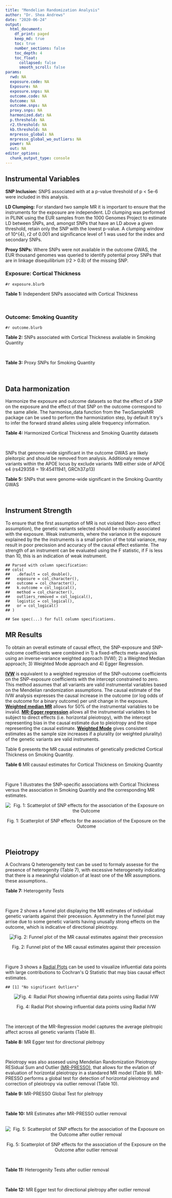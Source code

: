 ```yaml
---
title: "Mendelian Randomization Analysis"
author: "Dr. Shea Andrews"
date: "2020-06-24"
output:
  html_document:
    df_print: paged
    keep_md: true
    toc: true
    number_sections: false
    toc_depth: 4
    toc_float:
      collapsed: false
      smooth_scroll: false
params:
  rwd: NA
  exposure.code: NA
  Exposure: NA
  exposure.snps: NA
  outcome.code: NA
  Outcome: NA
  outcome.snps: NA
  proxy.snps: NA
  harmonized.dat: NA
  p.threshold: NA
  r2.threshold: NA
  kb.threshold: NA
  mrpresso_global: NA
  mrpresso_global_wo_outliers: NA
  power: NA
  out: NA
editor_options:
  chunk_output_type: console
---
```







## Instrumental Variables
**SNP Inclusion:** SNPS associated with at a p-value threshold of p < 5e-6 were included in this analysis.
<br>

**LD Clumping:** For standard two sample MR it is important to ensure that the instruments for the exposure are independent. LD clumping was performed in PLINK using the EUR samples from the 1000 Genomes Project to estimate LD between SNPs, and, amongst SNPs that have an LD above a given threshold, retain only the SNP with the lowest p-value. A clumping window of 10^{4}, r2 of 0.001 and significance level of 1 was used for the index and secondary SNPs.
<br>

**Proxy SNPs:** Where SNPs were not available in the outcome GWAS, the EUR thousand genomes was queried to identify potential proxy SNPs that are in linkage disequilibrium (r2 > 0.8) of the missing SNP.
<br>

### Exposure: Cortical Thickness
`#r exposure.blurb`
<br>

**Table 1:** Independent SNPs associated with Cortical Thickness
<div data-pagedtable="false">
  <script data-pagedtable-source type="application/json">
{"columns":[{"label":["SNP"],"name":[1],"type":["chr"],"align":["left"]},{"label":["CHROM"],"name":[2],"type":["dbl"],"align":["right"]},{"label":["POS"],"name":[3],"type":["dbl"],"align":["right"]},{"label":["REF"],"name":[4],"type":["chr"],"align":["left"]},{"label":["ALT"],"name":[5],"type":["chr"],"align":["left"]},{"label":["AF"],"name":[6],"type":["dbl"],"align":["right"]},{"label":["BETA"],"name":[7],"type":["dbl"],"align":["right"]},{"label":["SE"],"name":[8],"type":["dbl"],"align":["right"]},{"label":["Z"],"name":[9],"type":["dbl"],"align":["right"]},{"label":["P"],"name":[10],"type":["dbl"],"align":["right"]},{"label":["N"],"name":[11],"type":["dbl"],"align":["right"]},{"label":["TRAIT"],"name":[12],"type":["chr"],"align":["left"]}],"data":[{"1":"rs1180331","2":"1","3":"40012184","4":"G","5":"A","6":"0.4610","7":"0.0039","8":"0.0008","9":"4.875000","10":"5.299e-07","11":"32872","12":"Cortical_Thickness"},{"1":"rs556204","2":"1","3":"57595583","4":"G","5":"C","6":"0.1594","7":"-0.0050","8":"0.0010","9":"-5.000000","10":"1.417e-06","11":"32441","12":"Cortical_Thickness"},{"1":"rs2002058","2":"1","3":"58561329","4":"C","5":"T","6":"0.1892","7":"0.0046","8":"0.0010","9":"4.600000","10":"1.289e-06","11":"33089","12":"Cortical_Thickness"},{"1":"rs7549825","2":"1","3":"98554409","4":"A","5":"G","6":"0.3084","7":"0.0040","8":"0.0008","9":"5.000000","10":"2.503e-06","11":"32872","12":"Cortical_Thickness"},{"1":"rs7531555","2":"1","3":"196929310","4":"C","5":"T","6":"0.2386","7":"0.0047","8":"0.0009","9":"5.222222","10":"7.662e-08","11":"32639","12":"Cortical_Thickness"},{"1":"rs6738528","2":"2","3":"27149258","4":"T","5":"A","6":"0.3984","7":"0.0045","8":"0.0008","9":"5.625000","10":"7.324e-09","11":"32872","12":"Cortical_Thickness"},{"1":"rs3770776","2":"2","3":"37150793","4":"A","5":"G","6":"0.4299","7":"0.0039","8":"0.0008","9":"4.875000","10":"3.170e-07","11":"32872","12":"Cortical_Thickness"},{"1":"rs11692435","2":"2","3":"98275354","4":"G","5":"A","6":"0.0910","7":"-0.0091","8":"0.0015","9":"-6.066667","10":"3.179e-10","11":"29128","12":"Cortical_Thickness"},{"1":"rs533577","2":"3","3":"39489651","4":"C","5":"T","6":"0.4935","7":"-0.0050","8":"0.0008","9":"-6.250000","10":"8.426e-11","11":"32872","12":"Cortical_Thickness"},{"1":"rs11708974","2":"3","3":"64395184","4":"C","5":"T","6":"0.4778","7":"0.0035","8":"0.0008","9":"4.375000","10":"4.070e-06","11":"32872","12":"Cortical_Thickness"},{"1":"rs2636563","2":"3","3":"183939044","4":"G","5":"C","6":"0.2416","7":"0.0044","8":"0.0009","9":"4.888889","10":"2.299e-06","11":"31046","12":"Cortical_Thickness"},{"1":"rs10016059","2":"4","3":"2405007","4":"T","5":"C","6":"0.3379","7":"0.0038","8":"0.0008","9":"4.750000","10":"4.994e-06","11":"32441","12":"Cortical_Thickness"},{"1":"rs7657284","2":"4","3":"39688694","4":"A","5":"C","6":"0.2465","7":"0.0044","8":"0.0009","9":"4.888890","10":"2.680e-07","11":"32872","12":"Cortical_Thickness"},{"1":"rs7683042","2":"4","3":"46999235","4":"A","5":"G","6":"0.4028","7":"-0.0036","8":"0.0008","9":"-4.500000","10":"3.852e-06","11":"32872","12":"Cortical_Thickness"},{"1":"rs13107325","2":"4","3":"103188709","4":"C","5":"T","6":"0.0707","7":"-0.0076","8":"0.0015","9":"-5.066667","10":"5.054e-07","11":"32872","12":"Cortical_Thickness"},{"1":"rs35021943","2":"4","3":"121643239","4":"A","5":"C","6":"0.2422","7":"0.0051","8":"0.0009","9":"5.666670","10":"2.979e-09","11":"32872","12":"Cortical_Thickness"},{"1":"rs40565","2":"5","3":"55828636","4":"C","5":"T","6":"0.8108","7":"0.0048","8":"0.0010","9":"4.800000","10":"5.911e-07","11":"32249","12":"Cortical_Thickness"},{"1":"rs2744449","2":"6","3":"52951185","4":"G","5":"C","6":"0.9107","7":"0.0059","8":"0.0013","9":"4.538462","10":"4.452e-06","11":"33281","12":"Cortical_Thickness"},{"1":"rs194833","2":"7","3":"103761274","4":"G","5":"T","6":"0.4771","7":"-0.0035","8":"0.0008","9":"-4.375000","10":"3.614e-06","11":"32486","12":"Cortical_Thickness"},{"1":"rs6961970","2":"7","3":"113901132","4":"C","5":"A","6":"0.2334","7":"0.0041","8":"0.0009","9":"4.555556","10":"2.411e-06","11":"32872","12":"Cortical_Thickness"},{"1":"rs724265","2":"8","3":"8219182","4":"G","5":"A","6":"0.6272","7":"0.0041","8":"0.0008","9":"5.125000","10":"1.012e-07","11":"32872","12":"Cortical_Thickness"},{"1":"rs3200031","2":"8","3":"26227484","4":"C","5":"T","6":"0.0773","7":"0.0071","8":"0.0014","9":"5.071429","10":"5.526e-07","11":"32872","12":"Cortical_Thickness"},{"1":"rs7824177","2":"8","3":"110585288","4":"A","5":"G","6":"0.1616","7":"-0.0059","8":"0.0010","9":"-5.900000","10":"8.922e-09","11":"32872","12":"Cortical_Thickness"},{"1":"rs12543282","2":"8","3":"144627241","4":"C","5":"T","6":"0.2395","7":"0.0043","8":"0.0009","9":"4.777778","10":"4.087e-06","11":"32764","12":"Cortical_Thickness"},{"1":"rs35025323","2":"10","3":"97089991","4":"T","5":"C","6":"0.1210","7":"-0.0054","8":"0.0011","9":"-4.909090","10":"1.762e-06","11":"32872","12":"Cortical_Thickness"},{"1":"rs4296031","2":"11","3":"42540012","4":"G","5":"A","6":"0.8037","7":"-0.0044","8":"0.0010","9":"-4.400000","10":"3.779e-06","11":"32486","12":"Cortical_Thickness"},{"1":"rs7957460","2":"12","3":"32945835","4":"G","5":"A","6":"0.6732","7":"-0.0037","8":"0.0008","9":"-4.625000","10":"2.960e-06","11":"32512","12":"Cortical_Thickness"},{"1":"rs12815451","2":"12","3":"51738706","4":"T","5":"C","6":"0.1519","7":"0.0070","8":"0.0015","9":"4.666670","10":"3.201e-06","11":"20004","12":"Cortical_Thickness"},{"1":"rs1558801","2":"12","3":"109036359","4":"A","5":"C","6":"0.3852","7":"-0.0041","8":"0.0009","9":"-4.555560","10":"2.204e-06","11":"30860","12":"Cortical_Thickness"},{"1":"rs4772440","2":"13","3":"102712476","4":"C","5":"T","6":"0.4224","7":"-0.0036","8":"0.0008","9":"-4.500000","10":"3.102e-06","11":"32872","12":"Cortical_Thickness"},{"1":"rs1742401","2":"16","3":"1971601","4":"G","5":"A","6":"0.3809","7":"-0.0038","8":"0.0008","9":"-4.750000","10":"7.050e-07","11":"32764","12":"Cortical_Thickness"},{"1":"rs734957","2":"17","3":"2612584","4":"G","5":"A","6":"0.2235","7":"0.0066","8":"0.0012","9":"5.500000","10":"6.126e-08","11":"22106","12":"Cortical_Thickness"},{"1":"rs11656696","2":"17","3":"10033679","4":"C","5":"A","6":"0.4288","7":"0.0040","8":"0.0008","9":"5.000000","10":"2.117e-07","11":"32512","12":"Cortical_Thickness"},{"1":"rs7215205","2":"17","3":"29818258","4":"T","5":"C","6":"0.6326","7":"-0.0036","8":"0.0008","9":"-4.500000","10":"3.115e-06","11":"32680","12":"Cortical_Thickness"},{"1":"rs2316766","2":"17","3":"43919068","4":"G","5":"T","6":"0.2098","7":"0.0069","8":"0.0011","9":"6.272727","10":"2.903e-10","11":"26063","12":"Cortical_Thickness"},{"1":"rs117826338","2":"19","3":"5904353","4":"C","5":"T","6":"0.1353","7":"0.0062","8":"0.0012","9":"5.166667","10":"9.902e-08","11":"30012","12":"Cortical_Thickness"},{"1":"rs3816046","2":"19","3":"46118127","4":"C","5":"T","6":"0.3206","7":"-0.0041","8":"0.0008","9":"-5.125000","10":"8.464e-07","11":"30344","12":"Cortical_Thickness"},{"1":"rs5994871","2":"22","3":"22091244","4":"C","5":"T","6":"0.7171","7":"0.0042","8":"0.0009","9":"4.666667","10":"8.821e-07","11":"32872","12":"Cortical_Thickness"},{"1":"rs5756894","2":"22","3":"38450136","4":"C","5":"A","6":"0.6043","7":"0.0035","8":"0.0008","9":"4.375000","10":"4.741e-06","11":"32872","12":"Cortical_Thickness"}],"options":{"columns":{"min":{},"max":[10]},"rows":{"min":[10],"max":[10]},"pages":{}}}
  </script>
</div>
<br>

### Outcome: Smoking Quantity
`#r outcome.blurb`
<br>

**Table 2:** SNPs associated with Cortical Thickness avaliable in Smoking Quantity
<div data-pagedtable="false">
  <script data-pagedtable-source type="application/json">
{"columns":[{"label":["SNP"],"name":[1],"type":["chr"],"align":["left"]},{"label":["CHROM"],"name":[2],"type":["dbl"],"align":["right"]},{"label":["POS"],"name":[3],"type":["dbl"],"align":["right"]},{"label":["REF"],"name":[4],"type":["chr"],"align":["left"]},{"label":["ALT"],"name":[5],"type":["chr"],"align":["left"]},{"label":["AF"],"name":[6],"type":["dbl"],"align":["right"]},{"label":["BETA"],"name":[7],"type":["dbl"],"align":["right"]},{"label":["SE"],"name":[8],"type":["dbl"],"align":["right"]},{"label":["Z"],"name":[9],"type":["dbl"],"align":["right"]},{"label":["P"],"name":[10],"type":["dbl"],"align":["right"]},{"label":["N"],"name":[11],"type":["dbl"],"align":["right"]},{"label":["TRAIT"],"name":[12],"type":["chr"],"align":["left"]}],"data":[{"1":"rs1180331","2":"1","3":"40012184","4":"G","5":"A","6":"0.4954640","7":"-0.0040389333","8":"0.001722360","9":"-2.345","10":"0.019030","11":"335394","12":"Cigarettes_Per_Day"},{"1":"rs556204","2":"1","3":"57595583","4":"G","5":"C","6":"0.1137930","7":"-0.0034257124","8":"0.001723195","9":"-1.988","10":"0.046840","11":"335394","12":"Cigarettes_Per_Day"},{"1":"rs2002058","2":"1","3":"58561329","4":"C","5":"T","6":"0.1728960","7":"0.0024556671","8":"0.001851936","9":"1.326","10":"0.184700","11":"290889","12":"Cigarettes_Per_Day"},{"1":"rs7549825","2":"1","3":"98554409","4":"A","5":"G","6":"0.3432840","7":"-0.0012155400","8":"0.001726625","9":"-0.704","10":"0.481300","11":"335394","12":"Cigarettes_Per_Day"},{"1":"rs7531555","2":"1","3":"196929310","4":"C","5":"T","6":"0.2500000","7":"-0.0016636946","8":"0.001725824","9":"-0.964","10":"0.334800","11":"335394","12":"Cigarettes_Per_Day"},{"1":"rs6738528","2":"2","3":"27149258","4":"T","5":"A","6":"0.4217790","7":"-0.0018753499","8":"0.001720505","9":"-1.090","10":"0.275900","11":"337334","12":"Cigarettes_Per_Day"},{"1":"rs3770776","2":"2","3":"37150793","4":"A","5":"G","6":"0.4360660","7":"-0.0033096200","8":"0.001718390","9":"-1.926","10":"0.054140","11":"337334","12":"Cigarettes_Per_Day"},{"1":"rs11692435","2":"2","3":"98275354","4":"G","5":"A","6":"0.1408810","7":"-0.0009255668","8":"0.001726804","9":"-0.536","10":"0.591800","11":"335553","12":"Cigarettes_Per_Day"},{"1":"rs533577","2":"3","3":"39489651","4":"C","5":"T","6":"0.4492390","7":"-0.0021638235","8":"0.001720050","9":"-1.258","10":"0.208400","11":"337334","12":"Cigarettes_Per_Day"},{"1":"rs11708974","2":"3","3":"64395184","4":"C","5":"T","6":"0.4664220","7":"-0.0012289193","8":"0.001847999","9":"-0.665","10":"0.505800","11":"292829","12":"Cigarettes_Per_Day"},{"1":"rs2636563","2":"3","3":"183939044","4":"G","5":"C","6":"0.2218770","7":"0.0022513716","8":"0.001719917","9":"1.309","10":"0.190600","11":"337334","12":"Cigarettes_Per_Day"},{"1":"rs10016059","2":"4","3":"2405007","4":"T","5":"C","6":"0.3435910","7":"0.0010899600","8":"0.001721893","9":"0.633","10":"0.526900","11":"337334","12":"Cigarettes_Per_Day"},{"1":"rs7657284","2":"4","3":"39688694","4":"A","5":"C","6":"0.2721680","7":"-0.0010280400","8":"0.001722017","9":"-0.597","10":"0.550400","11":"337334","12":"Cigarettes_Per_Day"},{"1":"rs7683042","2":"4","3":"46999235","4":"A","5":"G","6":"0.3111070","7":"0.0003327130","8":"0.001723901","9":"0.193","10":"0.847200","11":"337334","12":"Cigarettes_Per_Day"},{"1":"rs13107325","2":"4","3":"103188709","4":"C","5":"T","6":"0.0473169","7":"0.0025465437","8":"0.001719476","9":"1.481","10":"0.138600","11":"337334","12":"Cigarettes_Per_Day"},{"1":"rs35021943","2":"4","3":"121643239","4":"A","5":"C","6":"0.2241190","7":"-0.0028124300","8":"0.001719090","9":"-1.636","10":"0.101800","11":"337334","12":"Cigarettes_Per_Day"},{"1":"rs40565","2":"5","3":"55828636","4":"C","5":"T","6":"0.7925280","7":"0.0016554706","8":"0.001720863","9":"0.962","10":"0.335900","11":"337334","12":"Cigarettes_Per_Day"},{"1":"rs2744449","2":"6","3":"52951185","4":"G","5":"C","6":"0.8856880","7":"-0.0021071690","8":"0.001720138","9":"-1.225","10":"0.220600","11":"337334","12":"Cigarettes_Per_Day"},{"1":"rs194833","2":"7","3":"103761274","4":"G","5":"T","6":"0.4821750","7":"-0.0032128958","8":"0.003688744","9":"-0.871","10":"0.383900","11":"73380","12":"Cigarettes_Per_Day"},{"1":"rs6961970","2":"7","3":"113901132","4":"C","5":"A","6":"0.2094840","7":"-0.0004842655","8":"0.001723365","9":"-0.281","10":"0.779100","11":"337334","12":"Cigarettes_Per_Day"},{"1":"rs724265","2":"8","3":"8219182","4":"G","5":"A","6":"0.5889940","7":"0.0025757103","8":"0.001719433","9":"1.498","10":"0.134100","11":"337334","12":"Cigarettes_Per_Day"},{"1":"rs3200031","2":"8","3":"26227484","4":"C","5":"T","6":"0.0469203","7":"-0.0005910048","8":"0.001723046","9":"-0.343","10":"0.731500","11":"337334","12":"Cigarettes_Per_Day"},{"1":"rs7824177","2":"8","3":"110585288","4":"A","5":"G","6":"0.1132660","7":"-0.0008284990","8":"0.001722451","9":"-0.481","10":"0.630700","11":"337334","12":"Cigarettes_Per_Day"},{"1":"rs12543282","2":"8","3":"144627241","4":"C","5":"T","6":"0.2089080","7":"-0.0013359460","8":"0.001847781","9":"-0.723","10":"0.469900","11":"292829","12":"Cigarettes_Per_Day"},{"1":"rs35025323","2":"10","3":"97089991","4":"T","5":"C","6":"0.1282610","7":"-0.0007803210","8":"0.001722563","9":"-0.453","10":"0.650700","11":"337334","12":"Cigarettes_Per_Day"},{"1":"rs4296031","2":"11","3":"42540012","4":"G","5":"A","6":"0.7754470","7":"0.0090220974","8":"0.003670503","9":"2.458","10":"0.013960","11":"73380","12":"Cigarettes_Per_Day"},{"1":"rs7957460","2":"12","3":"32945835","4":"G","5":"A","6":"0.6604290","7":"-0.0004084963","8":"0.001723613","9":"-0.237","10":"0.812600","11":"337334","12":"Cigarettes_Per_Day"},{"1":"rs12815451","2":"12","3":"51738706","4":"T","5":"C","6":"0.1428310","7":"0.0003853190","8":"0.003704988","9":"0.104","10":"0.917200","11":"73380","12":"Cigarettes_Per_Day"},{"1":"rs1558801","2":"12","3":"109036359","4":"A","5":"C","6":"0.4324470","7":"0.0001966000","8":"0.001724558","9":"0.114","10":"0.909400","11":"337334","12":"Cigarettes_Per_Day"},{"1":"rs4772440","2":"13","3":"102712476","4":"C","5":"T","6":"0.4284900","7":"0.0003447703","8":"0.001723852","9":"0.200","10":"0.841600","11":"337334","12":"Cigarettes_Per_Day"},{"1":"rs1742401","2":"16","3":"1971601","4":"G","5":"A","6":"0.4508910","7":"-0.0003474950","8":"0.001728831","9":"-0.201","10":"0.841000","11":"335394","12":"Cigarettes_Per_Day"},{"1":"rs734957","2":"17","3":"2612584","4":"G","5":"A","6":"0.2633310","7":"0.0068389986","8":"0.003676881","9":"1.860","10":"0.062860","11":"73380","12":"Cigarettes_Per_Day"},{"1":"rs11656696","2":"17","3":"10033679","4":"C","5":"A","6":"0.4084370","7":"-0.0018942401","8":"0.001720472","9":"-1.101","10":"0.270800","11":"337334","12":"Cigarettes_Per_Day"},{"1":"rs7215205","2":"17","3":"29818258","4":"T","5":"C","6":"0.6332610","7":"-0.0005308200","8":"0.001740394","9":"-0.305","10":"0.760500","11":"330721","12":"Cigarettes_Per_Day"},{"1":"rs2316766","2":"17","3":"43919068","4":"G","5":"T","6":"0.1475710","7":"0.0007513337","8":"0.003701151","9":"0.203","10":"0.839000","11":"73380","12":"Cigarettes_Per_Day"},{"1":"rs117826338","2":"19","3":"5904353","4":"C","5":"T","6":"0.1421840","7":"0.0008371009","8":"0.001722430","9":"0.486","10":"0.626900","11":"337334","12":"Cigarettes_Per_Day"},{"1":"rs3816046","2":"19","3":"46118127","4":"C","5":"T","6":"0.3054140","7":"0.0048086269","8":"0.001733463","9":"2.774","10":"0.005543","11":"330721","12":"Cigarettes_Per_Day"},{"1":"rs5994871","2":"22","3":"22091244","4":"C","5":"T","6":"0.7659570","7":"-0.0019148512","8":"0.001720441","9":"-1.113","10":"0.265900","11":"337334","12":"Cigarettes_Per_Day"},{"1":"rs5756894","2":"22","3":"38450136","4":"C","5":"A","6":"0.6064680","7":"0.0009506435","8":"0.001722180","9":"0.552","10":"0.581100","11":"337334","12":"Cigarettes_Per_Day"}],"options":{"columns":{"min":{},"max":[10]},"rows":{"min":[10],"max":[10]},"pages":{}}}
  </script>
</div>
<br>

**Table 3:** Proxy SNPs for Smoking Quantity
<div data-pagedtable="false">
  <script data-pagedtable-source type="application/json">
{"columns":[{"label":["proxy.outcome"],"name":[1],"type":["lgl"],"align":["right"]},{"label":["target_snp"],"name":[2],"type":["lgl"],"align":["right"]},{"label":["proxy_snp"],"name":[3],"type":["lgl"],"align":["right"]},{"label":["ld.r2"],"name":[4],"type":["lgl"],"align":["right"]},{"label":["Dprime"],"name":[5],"type":["lgl"],"align":["right"]},{"label":["ref.proxy"],"name":[6],"type":["lgl"],"align":["right"]},{"label":["alt.proxy"],"name":[7],"type":["lgl"],"align":["right"]},{"label":["CHROM"],"name":[8],"type":["lgl"],"align":["right"]},{"label":["POS"],"name":[9],"type":["lgl"],"align":["right"]},{"label":["ALT.proxy"],"name":[10],"type":["lgl"],"align":["right"]},{"label":["REF.proxy"],"name":[11],"type":["lgl"],"align":["right"]},{"label":["AF"],"name":[12],"type":["lgl"],"align":["right"]},{"label":["BETA"],"name":[13],"type":["lgl"],"align":["right"]},{"label":["SE"],"name":[14],"type":["lgl"],"align":["right"]},{"label":["P"],"name":[15],"type":["lgl"],"align":["right"]},{"label":["N"],"name":[16],"type":["lgl"],"align":["right"]},{"label":["ref"],"name":[17],"type":["lgl"],"align":["right"]},{"label":["alt"],"name":[18],"type":["lgl"],"align":["right"]},{"label":["ALT"],"name":[19],"type":["lgl"],"align":["right"]},{"label":["REF"],"name":[20],"type":["lgl"],"align":["right"]},{"label":["PHASE"],"name":[21],"type":["lgl"],"align":["right"]}],"data":[{"1":"NA","2":"NA","3":"NA","4":"NA","5":"NA","6":"NA","7":"NA","8":"NA","9":"NA","10":"NA","11":"NA","12":"NA","13":"NA","14":"NA","15":"NA","16":"NA","17":"NA","18":"NA","19":"NA","20":"NA","21":"NA"}],"options":{"columns":{"min":{},"max":[10]},"rows":{"min":[10],"max":[10]},"pages":{}}}
  </script>
</div>
<br>

## Data harmonization
Harmonize the exposure and outcome datasets so that the effect of a SNP on the exposure and the effect of that SNP on the outcome correspond to the same allele. The harmonise_data function from the TwoSampleMR package can be used to perform the harmonization step, by default it try's to infer the forward strand alleles using allele frequency information.
<br>

**Table 4:** Harmonized Cortical Thickness and Smoking Quantity datasets
<div data-pagedtable="false">
  <script data-pagedtable-source type="application/json">
{"columns":[{"label":["SNP"],"name":[1],"type":["chr"],"align":["left"]},{"label":["effect_allele.exposure"],"name":[2],"type":["chr"],"align":["left"]},{"label":["other_allele.exposure"],"name":[3],"type":["chr"],"align":["left"]},{"label":["effect_allele.outcome"],"name":[4],"type":["chr"],"align":["left"]},{"label":["other_allele.outcome"],"name":[5],"type":["chr"],"align":["left"]},{"label":["beta.exposure"],"name":[6],"type":["dbl"],"align":["right"]},{"label":["beta.outcome"],"name":[7],"type":["dbl"],"align":["right"]},{"label":["eaf.exposure"],"name":[8],"type":["dbl"],"align":["right"]},{"label":["eaf.outcome"],"name":[9],"type":["dbl"],"align":["right"]},{"label":["remove"],"name":[10],"type":["lgl"],"align":["right"]},{"label":["palindromic"],"name":[11],"type":["lgl"],"align":["right"]},{"label":["ambiguous"],"name":[12],"type":["lgl"],"align":["right"]},{"label":["id.outcome"],"name":[13],"type":["chr"],"align":["left"]},{"label":["chr.outcome"],"name":[14],"type":["dbl"],"align":["right"]},{"label":["pos.outcome"],"name":[15],"type":["dbl"],"align":["right"]},{"label":["se.outcome"],"name":[16],"type":["dbl"],"align":["right"]},{"label":["z.outcome"],"name":[17],"type":["dbl"],"align":["right"]},{"label":["pval.outcome"],"name":[18],"type":["dbl"],"align":["right"]},{"label":["samplesize.outcome"],"name":[19],"type":["dbl"],"align":["right"]},{"label":["outcome"],"name":[20],"type":["chr"],"align":["left"]},{"label":["mr_keep.outcome"],"name":[21],"type":["lgl"],"align":["right"]},{"label":["pval_origin.outcome"],"name":[22],"type":["chr"],"align":["left"]},{"label":["chr.exposure"],"name":[23],"type":["dbl"],"align":["right"]},{"label":["pos.exposure"],"name":[24],"type":["dbl"],"align":["right"]},{"label":["se.exposure"],"name":[25],"type":["dbl"],"align":["right"]},{"label":["z.exposure"],"name":[26],"type":["dbl"],"align":["right"]},{"label":["pval.exposure"],"name":[27],"type":["dbl"],"align":["right"]},{"label":["samplesize.exposure"],"name":[28],"type":["dbl"],"align":["right"]},{"label":["exposure"],"name":[29],"type":["chr"],"align":["left"]},{"label":["mr_keep.exposure"],"name":[30],"type":["lgl"],"align":["right"]},{"label":["pval_origin.exposure"],"name":[31],"type":["chr"],"align":["left"]},{"label":["id.exposure"],"name":[32],"type":["chr"],"align":["left"]},{"label":["action"],"name":[33],"type":["dbl"],"align":["right"]},{"label":["mr_keep"],"name":[34],"type":["lgl"],"align":["right"]},{"label":["pleitropy_keep"],"name":[35],"type":["lgl"],"align":["right"]},{"label":["pt"],"name":[36],"type":["dbl"],"align":["right"]},{"label":["mrpresso_RSSobs"],"name":[37],"type":["lgl"],"align":["right"]},{"label":["mrpresso_pval"],"name":[38],"type":["lgl"],"align":["right"]},{"label":["mrpresso_keep"],"name":[39],"type":["lgl"],"align":["right"]}],"data":[{"1":"rs10016059","2":"C","3":"T","4":"C","5":"T","6":"0.0038","7":"0.0010899600","8":"0.3379","9":"0.3435910","10":"FALSE","11":"FALSE","12":"FALSE","13":"3KrKqi","14":"4","15":"2405007","16":"0.001721893","17":"0.633","18":"0.526900","19":"337334","20":"Liu2019smkcpd23andMe","21":"TRUE","22":"reported","23":"4","24":"2405007","25":"0.0008","26":"4.750000","27":"4.994e-06","28":"32441","29":"Grasby2020thickness","30":"TRUE","31":"reported","32":"UDNYUZ","33":"2","34":"TRUE","35":"TRUE","36":"5e-06","37":"NA","38":"NA","39":"TRUE"},{"1":"rs11656696","2":"A","3":"C","4":"A","5":"C","6":"0.0040","7":"-0.0018942401","8":"0.4288","9":"0.4084370","10":"FALSE","11":"FALSE","12":"FALSE","13":"3KrKqi","14":"17","15":"10033679","16":"0.001720472","17":"-1.101","18":"0.270800","19":"337334","20":"Liu2019smkcpd23andMe","21":"TRUE","22":"reported","23":"17","24":"10033679","25":"0.0008","26":"5.000000","27":"2.117e-07","28":"32512","29":"Grasby2020thickness","30":"TRUE","31":"reported","32":"UDNYUZ","33":"2","34":"TRUE","35":"TRUE","36":"5e-06","37":"NA","38":"NA","39":"TRUE"},{"1":"rs11692435","2":"A","3":"G","4":"A","5":"G","6":"-0.0091","7":"-0.0009255668","8":"0.0910","9":"0.1408810","10":"FALSE","11":"FALSE","12":"FALSE","13":"3KrKqi","14":"2","15":"98275354","16":"0.001726804","17":"-0.536","18":"0.591800","19":"335553","20":"Liu2019smkcpd23andMe","21":"TRUE","22":"reported","23":"2","24":"98275354","25":"0.0015","26":"-6.066667","27":"3.179e-10","28":"29128","29":"Grasby2020thickness","30":"TRUE","31":"reported","32":"UDNYUZ","33":"2","34":"TRUE","35":"TRUE","36":"5e-06","37":"NA","38":"NA","39":"TRUE"},{"1":"rs11708974","2":"T","3":"C","4":"T","5":"C","6":"0.0035","7":"-0.0012289193","8":"0.4778","9":"0.4664220","10":"FALSE","11":"FALSE","12":"FALSE","13":"3KrKqi","14":"3","15":"64395184","16":"0.001847999","17":"-0.665","18":"0.505800","19":"292829","20":"Liu2019smkcpd23andMe","21":"TRUE","22":"reported","23":"3","24":"64395184","25":"0.0008","26":"4.375000","27":"4.070e-06","28":"32872","29":"Grasby2020thickness","30":"TRUE","31":"reported","32":"UDNYUZ","33":"2","34":"TRUE","35":"TRUE","36":"5e-06","37":"NA","38":"NA","39":"TRUE"},{"1":"rs117826338","2":"T","3":"C","4":"T","5":"C","6":"0.0062","7":"0.0008371009","8":"0.1353","9":"0.1421840","10":"FALSE","11":"FALSE","12":"FALSE","13":"3KrKqi","14":"19","15":"5904353","16":"0.001722430","17":"0.486","18":"0.626900","19":"337334","20":"Liu2019smkcpd23andMe","21":"TRUE","22":"reported","23":"19","24":"5904353","25":"0.0012","26":"5.166667","27":"9.902e-08","28":"30012","29":"Grasby2020thickness","30":"TRUE","31":"reported","32":"UDNYUZ","33":"2","34":"TRUE","35":"TRUE","36":"5e-06","37":"NA","38":"NA","39":"TRUE"},{"1":"rs1180331","2":"A","3":"G","4":"A","5":"G","6":"0.0039","7":"-0.0040389333","8":"0.4610","9":"0.4954640","10":"FALSE","11":"FALSE","12":"FALSE","13":"3KrKqi","14":"1","15":"40012184","16":"0.001722360","17":"-2.345","18":"0.019030","19":"335394","20":"Liu2019smkcpd23andMe","21":"TRUE","22":"reported","23":"1","24":"40012184","25":"0.0008","26":"4.875000","27":"5.299e-07","28":"32872","29":"Grasby2020thickness","30":"TRUE","31":"reported","32":"UDNYUZ","33":"2","34":"TRUE","35":"TRUE","36":"5e-06","37":"NA","38":"NA","39":"TRUE"},{"1":"rs12543282","2":"T","3":"C","4":"T","5":"C","6":"0.0043","7":"-0.0013359460","8":"0.2395","9":"0.2089080","10":"FALSE","11":"FALSE","12":"FALSE","13":"3KrKqi","14":"8","15":"144627241","16":"0.001847781","17":"-0.723","18":"0.469900","19":"292829","20":"Liu2019smkcpd23andMe","21":"TRUE","22":"reported","23":"8","24":"144627241","25":"0.0009","26":"4.777778","27":"4.087e-06","28":"32764","29":"Grasby2020thickness","30":"TRUE","31":"reported","32":"UDNYUZ","33":"2","34":"TRUE","35":"TRUE","36":"5e-06","37":"NA","38":"NA","39":"TRUE"},{"1":"rs12815451","2":"C","3":"T","4":"C","5":"T","6":"0.0070","7":"0.0003853190","8":"0.1519","9":"0.1428310","10":"FALSE","11":"FALSE","12":"FALSE","13":"3KrKqi","14":"12","15":"51738706","16":"0.003704988","17":"0.104","18":"0.917200","19":"73380","20":"Liu2019smkcpd23andMe","21":"TRUE","22":"reported","23":"12","24":"51738706","25":"0.0015","26":"4.666670","27":"3.201e-06","28":"20004","29":"Grasby2020thickness","30":"TRUE","31":"reported","32":"UDNYUZ","33":"2","34":"TRUE","35":"TRUE","36":"5e-06","37":"NA","38":"NA","39":"TRUE"},{"1":"rs13107325","2":"T","3":"C","4":"T","5":"C","6":"-0.0076","7":"0.0025465437","8":"0.0707","9":"0.0473169","10":"FALSE","11":"FALSE","12":"FALSE","13":"3KrKqi","14":"4","15":"103188709","16":"0.001719476","17":"1.481","18":"0.138600","19":"337334","20":"Liu2019smkcpd23andMe","21":"TRUE","22":"reported","23":"4","24":"103188709","25":"0.0015","26":"-5.066667","27":"5.054e-07","28":"32872","29":"Grasby2020thickness","30":"TRUE","31":"reported","32":"UDNYUZ","33":"2","34":"TRUE","35":"TRUE","36":"5e-06","37":"NA","38":"NA","39":"TRUE"},{"1":"rs1558801","2":"C","3":"A","4":"C","5":"A","6":"-0.0041","7":"0.0001966000","8":"0.3852","9":"0.4324470","10":"FALSE","11":"FALSE","12":"FALSE","13":"3KrKqi","14":"12","15":"109036359","16":"0.001724558","17":"0.114","18":"0.909400","19":"337334","20":"Liu2019smkcpd23andMe","21":"TRUE","22":"reported","23":"12","24":"109036359","25":"0.0009","26":"-4.555560","27":"2.204e-06","28":"30860","29":"Grasby2020thickness","30":"TRUE","31":"reported","32":"UDNYUZ","33":"2","34":"TRUE","35":"TRUE","36":"5e-06","37":"NA","38":"NA","39":"TRUE"},{"1":"rs1742401","2":"A","3":"G","4":"A","5":"G","6":"-0.0038","7":"-0.0003474950","8":"0.3809","9":"0.4508910","10":"FALSE","11":"FALSE","12":"FALSE","13":"3KrKqi","14":"16","15":"1971601","16":"0.001728831","17":"-0.201","18":"0.841000","19":"335394","20":"Liu2019smkcpd23andMe","21":"TRUE","22":"reported","23":"16","24":"1971601","25":"0.0008","26":"-4.750000","27":"7.050e-07","28":"32764","29":"Grasby2020thickness","30":"TRUE","31":"reported","32":"UDNYUZ","33":"2","34":"TRUE","35":"TRUE","36":"5e-06","37":"NA","38":"NA","39":"TRUE"},{"1":"rs194833","2":"T","3":"G","4":"T","5":"G","6":"-0.0035","7":"-0.0032128958","8":"0.4771","9":"0.4821750","10":"FALSE","11":"FALSE","12":"FALSE","13":"3KrKqi","14":"7","15":"103761274","16":"0.003688744","17":"-0.871","18":"0.383900","19":"73380","20":"Liu2019smkcpd23andMe","21":"TRUE","22":"reported","23":"7","24":"103761274","25":"0.0008","26":"-4.375000","27":"3.614e-06","28":"32486","29":"Grasby2020thickness","30":"TRUE","31":"reported","32":"UDNYUZ","33":"2","34":"TRUE","35":"TRUE","36":"5e-06","37":"NA","38":"NA","39":"TRUE"},{"1":"rs2002058","2":"T","3":"C","4":"T","5":"C","6":"0.0046","7":"0.0024556671","8":"0.1892","9":"0.1728960","10":"FALSE","11":"FALSE","12":"FALSE","13":"3KrKqi","14":"1","15":"58561329","16":"0.001851936","17":"1.326","18":"0.184700","19":"290889","20":"Liu2019smkcpd23andMe","21":"TRUE","22":"reported","23":"1","24":"58561329","25":"0.0010","26":"4.600000","27":"1.289e-06","28":"33089","29":"Grasby2020thickness","30":"TRUE","31":"reported","32":"UDNYUZ","33":"2","34":"TRUE","35":"TRUE","36":"5e-06","37":"NA","38":"NA","39":"TRUE"},{"1":"rs2316766","2":"T","3":"G","4":"T","5":"G","6":"0.0069","7":"0.0007513337","8":"0.2098","9":"0.1475710","10":"FALSE","11":"FALSE","12":"FALSE","13":"3KrKqi","14":"17","15":"43919068","16":"0.003701151","17":"0.203","18":"0.839000","19":"73380","20":"Liu2019smkcpd23andMe","21":"TRUE","22":"reported","23":"17","24":"43919068","25":"0.0011","26":"6.272727","27":"2.903e-10","28":"26063","29":"Grasby2020thickness","30":"TRUE","31":"reported","32":"UDNYUZ","33":"2","34":"TRUE","35":"TRUE","36":"5e-06","37":"NA","38":"NA","39":"TRUE"},{"1":"rs2636563","2":"C","3":"G","4":"C","5":"G","6":"0.0044","7":"0.0022513716","8":"0.2416","9":"0.2218770","10":"FALSE","11":"TRUE","12":"FALSE","13":"3KrKqi","14":"3","15":"183939044","16":"0.001719917","17":"1.309","18":"0.190600","19":"337334","20":"Liu2019smkcpd23andMe","21":"TRUE","22":"reported","23":"3","24":"183939044","25":"0.0009","26":"4.888889","27":"2.299e-06","28":"31046","29":"Grasby2020thickness","30":"TRUE","31":"reported","32":"UDNYUZ","33":"2","34":"TRUE","35":"TRUE","36":"5e-06","37":"NA","38":"NA","39":"TRUE"},{"1":"rs2744449","2":"C","3":"G","4":"C","5":"G","6":"0.0059","7":"-0.0021071690","8":"0.9107","9":"0.8856880","10":"FALSE","11":"TRUE","12":"FALSE","13":"3KrKqi","14":"6","15":"52951185","16":"0.001720138","17":"-1.225","18":"0.220600","19":"337334","20":"Liu2019smkcpd23andMe","21":"TRUE","22":"reported","23":"6","24":"52951185","25":"0.0013","26":"4.538462","27":"4.452e-06","28":"33281","29":"Grasby2020thickness","30":"TRUE","31":"reported","32":"UDNYUZ","33":"2","34":"TRUE","35":"TRUE","36":"5e-06","37":"NA","38":"NA","39":"TRUE"},{"1":"rs3200031","2":"T","3":"C","4":"T","5":"C","6":"0.0071","7":"-0.0005910048","8":"0.0773","9":"0.0469203","10":"FALSE","11":"FALSE","12":"FALSE","13":"3KrKqi","14":"8","15":"26227484","16":"0.001723046","17":"-0.343","18":"0.731500","19":"337334","20":"Liu2019smkcpd23andMe","21":"TRUE","22":"reported","23":"8","24":"26227484","25":"0.0014","26":"5.071429","27":"5.526e-07","28":"32872","29":"Grasby2020thickness","30":"TRUE","31":"reported","32":"UDNYUZ","33":"2","34":"TRUE","35":"TRUE","36":"5e-06","37":"NA","38":"NA","39":"TRUE"},{"1":"rs35021943","2":"C","3":"A","4":"C","5":"A","6":"0.0051","7":"-0.0028124300","8":"0.2422","9":"0.2241190","10":"FALSE","11":"FALSE","12":"FALSE","13":"3KrKqi","14":"4","15":"121643239","16":"0.001719090","17":"-1.636","18":"0.101800","19":"337334","20":"Liu2019smkcpd23andMe","21":"TRUE","22":"reported","23":"4","24":"121643239","25":"0.0009","26":"5.666670","27":"2.979e-09","28":"32872","29":"Grasby2020thickness","30":"TRUE","31":"reported","32":"UDNYUZ","33":"2","34":"TRUE","35":"TRUE","36":"5e-06","37":"NA","38":"NA","39":"TRUE"},{"1":"rs35025323","2":"C","3":"T","4":"C","5":"T","6":"-0.0054","7":"-0.0007803210","8":"0.1210","9":"0.1282610","10":"FALSE","11":"FALSE","12":"FALSE","13":"3KrKqi","14":"10","15":"97089991","16":"0.001722563","17":"-0.453","18":"0.650700","19":"337334","20":"Liu2019smkcpd23andMe","21":"TRUE","22":"reported","23":"10","24":"97089991","25":"0.0011","26":"-4.909090","27":"1.762e-06","28":"32872","29":"Grasby2020thickness","30":"TRUE","31":"reported","32":"UDNYUZ","33":"2","34":"TRUE","35":"TRUE","36":"5e-06","37":"NA","38":"NA","39":"TRUE"},{"1":"rs3770776","2":"G","3":"A","4":"G","5":"A","6":"0.0039","7":"-0.0033096200","8":"0.4299","9":"0.4360660","10":"FALSE","11":"FALSE","12":"FALSE","13":"3KrKqi","14":"2","15":"37150793","16":"0.001718390","17":"-1.926","18":"0.054140","19":"337334","20":"Liu2019smkcpd23andMe","21":"TRUE","22":"reported","23":"2","24":"37150793","25":"0.0008","26":"4.875000","27":"3.170e-07","28":"32872","29":"Grasby2020thickness","30":"TRUE","31":"reported","32":"UDNYUZ","33":"2","34":"TRUE","35":"TRUE","36":"5e-06","37":"NA","38":"NA","39":"TRUE"},{"1":"rs3816046","2":"T","3":"C","4":"T","5":"C","6":"-0.0041","7":"0.0048086269","8":"0.3206","9":"0.3054140","10":"FALSE","11":"FALSE","12":"FALSE","13":"3KrKqi","14":"19","15":"46118127","16":"0.001733463","17":"2.774","18":"0.005543","19":"330721","20":"Liu2019smkcpd23andMe","21":"TRUE","22":"reported","23":"19","24":"46118127","25":"0.0008","26":"-5.125000","27":"8.464e-07","28":"30344","29":"Grasby2020thickness","30":"TRUE","31":"reported","32":"UDNYUZ","33":"2","34":"TRUE","35":"FALSE","36":"5e-06","37":"NA","38":"NA","39":"TRUE"},{"1":"rs40565","2":"T","3":"C","4":"T","5":"C","6":"0.0048","7":"0.0016554706","8":"0.8108","9":"0.7925280","10":"FALSE","11":"FALSE","12":"FALSE","13":"3KrKqi","14":"5","15":"55828636","16":"0.001720863","17":"0.962","18":"0.335900","19":"337334","20":"Liu2019smkcpd23andMe","21":"TRUE","22":"reported","23":"5","24":"55828636","25":"0.0010","26":"4.800000","27":"5.911e-07","28":"32249","29":"Grasby2020thickness","30":"TRUE","31":"reported","32":"UDNYUZ","33":"2","34":"TRUE","35":"TRUE","36":"5e-06","37":"NA","38":"NA","39":"TRUE"},{"1":"rs4296031","2":"A","3":"G","4":"A","5":"G","6":"-0.0044","7":"0.0090220974","8":"0.8037","9":"0.7754470","10":"FALSE","11":"FALSE","12":"FALSE","13":"3KrKqi","14":"11","15":"42540012","16":"0.003670503","17":"2.458","18":"0.013960","19":"73380","20":"Liu2019smkcpd23andMe","21":"TRUE","22":"reported","23":"11","24":"42540012","25":"0.0010","26":"-4.400000","27":"3.779e-06","28":"32486","29":"Grasby2020thickness","30":"TRUE","31":"reported","32":"UDNYUZ","33":"2","34":"TRUE","35":"TRUE","36":"5e-06","37":"NA","38":"NA","39":"TRUE"},{"1":"rs4772440","2":"T","3":"C","4":"T","5":"C","6":"-0.0036","7":"0.0003447703","8":"0.4224","9":"0.4284900","10":"FALSE","11":"FALSE","12":"FALSE","13":"3KrKqi","14":"13","15":"102712476","16":"0.001723852","17":"0.200","18":"0.841600","19":"337334","20":"Liu2019smkcpd23andMe","21":"TRUE","22":"reported","23":"13","24":"102712476","25":"0.0008","26":"-4.500000","27":"3.102e-06","28":"32872","29":"Grasby2020thickness","30":"TRUE","31":"reported","32":"UDNYUZ","33":"2","34":"TRUE","35":"TRUE","36":"5e-06","37":"NA","38":"NA","39":"TRUE"},{"1":"rs533577","2":"T","3":"C","4":"T","5":"C","6":"-0.0050","7":"-0.0021638235","8":"0.4935","9":"0.4492390","10":"FALSE","11":"FALSE","12":"FALSE","13":"3KrKqi","14":"3","15":"39489651","16":"0.001720050","17":"-1.258","18":"0.208400","19":"337334","20":"Liu2019smkcpd23andMe","21":"TRUE","22":"reported","23":"3","24":"39489651","25":"0.0008","26":"-6.250000","27":"8.426e-11","28":"32872","29":"Grasby2020thickness","30":"TRUE","31":"reported","32":"UDNYUZ","33":"2","34":"TRUE","35":"TRUE","36":"5e-06","37":"NA","38":"NA","39":"TRUE"},{"1":"rs556204","2":"C","3":"G","4":"C","5":"G","6":"-0.0050","7":"-0.0034257124","8":"0.1594","9":"0.1137930","10":"FALSE","11":"TRUE","12":"FALSE","13":"3KrKqi","14":"1","15":"57595583","16":"0.001723195","17":"-1.988","18":"0.046840","19":"335394","20":"Liu2019smkcpd23andMe","21":"TRUE","22":"reported","23":"1","24":"57595583","25":"0.0010","26":"-5.000000","27":"1.417e-06","28":"32441","29":"Grasby2020thickness","30":"TRUE","31":"reported","32":"UDNYUZ","33":"2","34":"TRUE","35":"TRUE","36":"5e-06","37":"NA","38":"NA","39":"TRUE"},{"1":"rs5756894","2":"A","3":"C","4":"A","5":"C","6":"0.0035","7":"0.0009506435","8":"0.6043","9":"0.6064680","10":"FALSE","11":"FALSE","12":"FALSE","13":"3KrKqi","14":"22","15":"38450136","16":"0.001722180","17":"0.552","18":"0.581100","19":"337334","20":"Liu2019smkcpd23andMe","21":"TRUE","22":"reported","23":"22","24":"38450136","25":"0.0008","26":"4.375000","27":"4.741e-06","28":"32872","29":"Grasby2020thickness","30":"TRUE","31":"reported","32":"UDNYUZ","33":"2","34":"TRUE","35":"TRUE","36":"5e-06","37":"NA","38":"NA","39":"TRUE"},{"1":"rs5994871","2":"T","3":"C","4":"T","5":"C","6":"0.0042","7":"-0.0019148512","8":"0.7171","9":"0.7659570","10":"FALSE","11":"FALSE","12":"FALSE","13":"3KrKqi","14":"22","15":"22091244","16":"0.001720441","17":"-1.113","18":"0.265900","19":"337334","20":"Liu2019smkcpd23andMe","21":"TRUE","22":"reported","23":"22","24":"22091244","25":"0.0009","26":"4.666667","27":"8.821e-07","28":"32872","29":"Grasby2020thickness","30":"TRUE","31":"reported","32":"UDNYUZ","33":"2","34":"TRUE","35":"TRUE","36":"5e-06","37":"NA","38":"NA","39":"TRUE"},{"1":"rs6738528","2":"A","3":"T","4":"A","5":"T","6":"0.0045","7":"-0.0018753499","8":"0.3984","9":"0.4217790","10":"FALSE","11":"TRUE","12":"TRUE","13":"3KrKqi","14":"2","15":"27149258","16":"0.001720505","17":"-1.090","18":"0.275900","19":"337334","20":"Liu2019smkcpd23andMe","21":"TRUE","22":"reported","23":"2","24":"27149258","25":"0.0008","26":"5.625000","27":"7.324e-09","28":"32872","29":"Grasby2020thickness","30":"TRUE","31":"reported","32":"UDNYUZ","33":"2","34":"FALSE","35":"TRUE","36":"5e-06","37":"NA","38":"NA","39":"NA"},{"1":"rs6961970","2":"A","3":"C","4":"A","5":"C","6":"0.0041","7":"-0.0004842655","8":"0.2334","9":"0.2094840","10":"FALSE","11":"FALSE","12":"FALSE","13":"3KrKqi","14":"7","15":"113901132","16":"0.001723365","17":"-0.281","18":"0.779100","19":"337334","20":"Liu2019smkcpd23andMe","21":"TRUE","22":"reported","23":"7","24":"113901132","25":"0.0009","26":"4.555556","27":"2.411e-06","28":"32872","29":"Grasby2020thickness","30":"TRUE","31":"reported","32":"UDNYUZ","33":"2","34":"TRUE","35":"TRUE","36":"5e-06","37":"NA","38":"NA","39":"TRUE"},{"1":"rs7215205","2":"C","3":"T","4":"C","5":"T","6":"-0.0036","7":"-0.0005308200","8":"0.6326","9":"0.6332610","10":"FALSE","11":"FALSE","12":"FALSE","13":"3KrKqi","14":"17","15":"29818258","16":"0.001740394","17":"-0.305","18":"0.760500","19":"330721","20":"Liu2019smkcpd23andMe","21":"TRUE","22":"reported","23":"17","24":"29818258","25":"0.0008","26":"-4.500000","27":"3.115e-06","28":"32680","29":"Grasby2020thickness","30":"TRUE","31":"reported","32":"UDNYUZ","33":"2","34":"TRUE","35":"TRUE","36":"5e-06","37":"NA","38":"NA","39":"TRUE"},{"1":"rs724265","2":"A","3":"G","4":"A","5":"G","6":"0.0041","7":"0.0025757103","8":"0.6272","9":"0.5889940","10":"FALSE","11":"FALSE","12":"FALSE","13":"3KrKqi","14":"8","15":"8219182","16":"0.001719433","17":"1.498","18":"0.134100","19":"337334","20":"Liu2019smkcpd23andMe","21":"TRUE","22":"reported","23":"8","24":"8219182","25":"0.0008","26":"5.125000","27":"1.012e-07","28":"32872","29":"Grasby2020thickness","30":"TRUE","31":"reported","32":"UDNYUZ","33":"2","34":"TRUE","35":"TRUE","36":"5e-06","37":"NA","38":"NA","39":"TRUE"},{"1":"rs734957","2":"A","3":"G","4":"A","5":"G","6":"0.0066","7":"0.0068389986","8":"0.2235","9":"0.2633310","10":"FALSE","11":"FALSE","12":"FALSE","13":"3KrKqi","14":"17","15":"2612584","16":"0.003676881","17":"1.860","18":"0.062860","19":"73380","20":"Liu2019smkcpd23andMe","21":"TRUE","22":"reported","23":"17","24":"2612584","25":"0.0012","26":"5.500000","27":"6.126e-08","28":"22106","29":"Grasby2020thickness","30":"TRUE","31":"reported","32":"UDNYUZ","33":"2","34":"TRUE","35":"TRUE","36":"5e-06","37":"NA","38":"NA","39":"TRUE"},{"1":"rs7531555","2":"T","3":"C","4":"T","5":"C","6":"0.0047","7":"-0.0016636946","8":"0.2386","9":"0.2500000","10":"FALSE","11":"FALSE","12":"FALSE","13":"3KrKqi","14":"1","15":"196929310","16":"0.001725824","17":"-0.964","18":"0.334800","19":"335394","20":"Liu2019smkcpd23andMe","21":"TRUE","22":"reported","23":"1","24":"196929310","25":"0.0009","26":"5.222222","27":"7.662e-08","28":"32639","29":"Grasby2020thickness","30":"TRUE","31":"reported","32":"UDNYUZ","33":"2","34":"TRUE","35":"TRUE","36":"5e-06","37":"NA","38":"NA","39":"TRUE"},{"1":"rs7549825","2":"G","3":"A","4":"G","5":"A","6":"0.0040","7":"-0.0012155400","8":"0.3084","9":"0.3432840","10":"FALSE","11":"FALSE","12":"FALSE","13":"3KrKqi","14":"1","15":"98554409","16":"0.001726625","17":"-0.704","18":"0.481300","19":"335394","20":"Liu2019smkcpd23andMe","21":"TRUE","22":"reported","23":"1","24":"98554409","25":"0.0008","26":"5.000000","27":"2.503e-06","28":"32872","29":"Grasby2020thickness","30":"TRUE","31":"reported","32":"UDNYUZ","33":"2","34":"TRUE","35":"TRUE","36":"5e-06","37":"NA","38":"NA","39":"TRUE"},{"1":"rs7657284","2":"C","3":"A","4":"C","5":"A","6":"0.0044","7":"-0.0010280400","8":"0.2465","9":"0.2721680","10":"FALSE","11":"FALSE","12":"FALSE","13":"3KrKqi","14":"4","15":"39688694","16":"0.001722017","17":"-0.597","18":"0.550400","19":"337334","20":"Liu2019smkcpd23andMe","21":"TRUE","22":"reported","23":"4","24":"39688694","25":"0.0009","26":"4.888890","27":"2.680e-07","28":"32872","29":"Grasby2020thickness","30":"TRUE","31":"reported","32":"UDNYUZ","33":"2","34":"TRUE","35":"TRUE","36":"5e-06","37":"NA","38":"NA","39":"TRUE"},{"1":"rs7683042","2":"G","3":"A","4":"G","5":"A","6":"-0.0036","7":"0.0003327130","8":"0.4028","9":"0.3111070","10":"FALSE","11":"FALSE","12":"FALSE","13":"3KrKqi","14":"4","15":"46999235","16":"0.001723901","17":"0.193","18":"0.847200","19":"337334","20":"Liu2019smkcpd23andMe","21":"TRUE","22":"reported","23":"4","24":"46999235","25":"0.0008","26":"-4.500000","27":"3.852e-06","28":"32872","29":"Grasby2020thickness","30":"TRUE","31":"reported","32":"UDNYUZ","33":"2","34":"TRUE","35":"TRUE","36":"5e-06","37":"NA","38":"NA","39":"TRUE"},{"1":"rs7824177","2":"G","3":"A","4":"G","5":"A","6":"-0.0059","7":"-0.0008284990","8":"0.1616","9":"0.1132660","10":"FALSE","11":"FALSE","12":"FALSE","13":"3KrKqi","14":"8","15":"110585288","16":"0.001722451","17":"-0.481","18":"0.630700","19":"337334","20":"Liu2019smkcpd23andMe","21":"TRUE","22":"reported","23":"8","24":"110585288","25":"0.0010","26":"-5.900000","27":"8.922e-09","28":"32872","29":"Grasby2020thickness","30":"TRUE","31":"reported","32":"UDNYUZ","33":"2","34":"TRUE","35":"TRUE","36":"5e-06","37":"NA","38":"NA","39":"TRUE"},{"1":"rs7957460","2":"A","3":"G","4":"A","5":"G","6":"-0.0037","7":"-0.0004084963","8":"0.6732","9":"0.6604290","10":"FALSE","11":"FALSE","12":"FALSE","13":"3KrKqi","14":"12","15":"32945835","16":"0.001723613","17":"-0.237","18":"0.812600","19":"337334","20":"Liu2019smkcpd23andMe","21":"TRUE","22":"reported","23":"12","24":"32945835","25":"0.0008","26":"-4.625000","27":"2.960e-06","28":"32512","29":"Grasby2020thickness","30":"TRUE","31":"reported","32":"UDNYUZ","33":"2","34":"TRUE","35":"TRUE","36":"5e-06","37":"NA","38":"NA","39":"TRUE"}],"options":{"columns":{"min":{},"max":[10]},"rows":{"min":[10],"max":[10]},"pages":{}}}
  </script>
</div>
<br>

SNPs that genome-wide significant in the outcome GWAS are likely pleitorpic and should be removed from analysis. Additionaly remove variants within the APOE locus by exclude variants 1MB either side of APOE e4 (rs429358 = 19:45411941, GRCh37.p13)
<br>


**Table 5:** SNPs that were genome-wide significant in the Smoking Quantity GWAS
<div data-pagedtable="false">
  <script data-pagedtable-source type="application/json">
{"columns":[{"label":["SNP"],"name":[1],"type":["chr"],"align":["left"]},{"label":["chr.outcome"],"name":[2],"type":["dbl"],"align":["right"]},{"label":["pos.outcome"],"name":[3],"type":["dbl"],"align":["right"]},{"label":["pval.exposure"],"name":[4],"type":["dbl"],"align":["right"]},{"label":["pval.outcome"],"name":[5],"type":["dbl"],"align":["right"]}],"data":[{"1":"rs3816046","2":"19","3":"46118127","4":"8.464e-07","5":"0.005543"}],"options":{"columns":{"min":{},"max":[10]},"rows":{"min":[10],"max":[10]},"pages":{}}}
  </script>
</div>
<br>


## Instrument Strength
To ensure that the first assumption of MR is not violated (Non-zero effect assumption), the genetic variants selected should be robustly associated with the exposure. Weak instruments, where the variance in the exposure explained by the the instruments is a small portion of the total variance, may result in poor precission and accuracy of the causal effect estiamte. The strength of an instrument can be evaluated using the F statistic, if F is less than 10, this is an indication of weak instrument.


```
## Parsed with column specification:
## cols(
##   .default = col_double(),
##   exposure = col_character(),
##   outcome = col_character(),
##   k.outcome = col_logical(),
##   method = col_character(),
##   outliers_removed = col_logical(),
##   logistic = col_logical(),
##   or = col_logical()
## )
```

```
## See spec(...) for full column specifications.
```

<div data-pagedtable="false">
  <script data-pagedtable-source type="application/json">
{"columns":[{"label":["outliers_removed"],"name":[1],"type":["lgl"],"align":["right"]},{"label":["pve.exposure"],"name":[2],"type":["dbl"],"align":["right"]},{"label":["F"],"name":[3],"type":["dbl"],"align":["right"]},{"label":["Alpha"],"name":[4],"type":["dbl"],"align":["right"]},{"label":["NCP"],"name":[5],"type":["dbl"],"align":["right"]},{"label":["Power"],"name":[6],"type":["dbl"],"align":["right"]}],"data":[{"1":"FALSE","2":"0.02704977","3":"25.30039","4":"0.05","5":"0.09958619","6":"0.06148459"}],"options":{"columns":{"min":{},"max":[10]},"rows":{"min":[10],"max":[10]},"pages":{}}}
  </script>
</div>

##  MR Results
To obtain an overall estimate of causal effect, the SNP-exposure and SNP-outcome coefficients were combined in 1) a fixed-effects meta-analysis using an inverse-variance weighted approach (IVW); 2) a Weighted Median approach; 3) Weighted Mode approach and 4) Egger Regression.


[**IVW**](https://doi.org/10.1002/gepi.21758) is equivalent to a weighted regression of the SNP-outcome coefficients on the SNP-exposure coefficients with the intercept constrained to zero. This method assumes that all variants are valid instrumental variables based on the Mendelian randomization assumptions. The causal estimate of the IVW analysis expresses the causal increase in the outcome (or log odds of the outcome for a binary outcome) per unit change in the exposure. [**Weighted median MR**](https://doi.org/10.1002/gepi.21965) allows for 50% of the instrumental variables to be invalid. [**MR-Egger regression**](https://doi.org/10.1093/ije/dyw220) allows all the instrumental variables to be subject to direct effects (i.e. horizontal pleiotropy), with the intercept representing bias in the causal estimate due to pleiotropy and the slope representing the causal estimate. [**Weighted Mode**](https://doi.org/10.1093/ije/dyx102) gives consistent estimates as the sample size increases if a plurality (or weighted plurality) of the genetic variants are valid instruments.
<br>



Table 6 presents the MR causal estimates of genetically predicted Cortical Thickness on Smoking Quantity.
<br>

**Table 6** MR causaul estimates for Cortical Thickness on Smoking Quantity
<div data-pagedtable="false">
  <script data-pagedtable-source type="application/json">
{"columns":[{"label":["id.exposure"],"name":[1],"type":["chr"],"align":["left"]},{"label":["id.outcome"],"name":[2],"type":["chr"],"align":["left"]},{"label":["outcome"],"name":[3],"type":["fctr"],"align":["left"]},{"label":["exposure"],"name":[4],"type":["fctr"],"align":["left"]},{"label":["method"],"name":[5],"type":["fctr"],"align":["left"]},{"label":["nsnp"],"name":[6],"type":["int"],"align":["right"]},{"label":["b"],"name":[7],"type":["dbl"],"align":["right"]},{"label":["se"],"name":[8],"type":["dbl"],"align":["right"]},{"label":["pval"],"name":[9],"type":["dbl"],"align":["right"]}],"data":[{"1":"UDNYUZ","2":"3KrKqi","3":"Liu2019smkcpd23andMe","4":"Grasby2020thickness","5":"Inverse variance weighted (fixed effects)","6":"37","7":"-0.02464324","8":"0.06111498","9":"0.6867808"},{"1":"UDNYUZ","2":"3KrKqi","3":"Liu2019smkcpd23andMe","4":"Grasby2020thickness","5":"Weighted median","6":"37","7":"0.09173766","8":"0.09548134","9":"0.3366570"},{"1":"UDNYUZ","2":"3KrKqi","3":"Liu2019smkcpd23andMe","4":"Grasby2020thickness","5":"Weighted mode","6":"37","7":"0.02355977","8":"0.15091567","9":"0.8768168"},{"1":"UDNYUZ","2":"3KrKqi","3":"Liu2019smkcpd23andMe","4":"Grasby2020thickness","5":"MR Egger","6":"37","7":"0.10874137","8":"0.26188684","9":"0.6805134"}],"options":{"columns":{"min":{},"max":[10]},"rows":{"min":[10],"max":[10]},"pages":{}}}
  </script>
</div>
<br>

Figure 1 illustrates the SNP-specific associations with Cortical Thickness versus the association in Smoking Quantity and the corresponding MR estimates.
<br>

<div class="figure" style="text-align: center">
<img src="/sc/arion/projects/LOAD/shea/Projects/MR_ADPhenome/results/MR_ADbidir/Grasby2020thickness/Liu2019smkcpd23andMe/Grasby2020thickness_5e-6_Liu2019smkcpd23andMe_MR_Analaysis_files/figure-html/scatter_plot-1.png" alt="Fig. 1: Scatterplot of SNP effects for the association of the Exposure on the Outcome"  />
<p class="caption">Fig. 1: Scatterplot of SNP effects for the association of the Exposure on the Outcome</p>
</div>
<br>


## Pleiotropy
A Cochrans Q heterogeneity test can be used to formaly assesse for the presence of heterogenity (Table 7), with excessive heterogeneity indicating that there is a meaningful violation of at least one of the MR assumptions.
these assumptions..
<br>

**Table 7:** Heterogenity Tests
<div data-pagedtable="false">
  <script data-pagedtable-source type="application/json">
{"columns":[{"label":["id.exposure"],"name":[1],"type":["chr"],"align":["left"]},{"label":["id.outcome"],"name":[2],"type":["chr"],"align":["left"]},{"label":["outcome"],"name":[3],"type":["fctr"],"align":["left"]},{"label":["exposure"],"name":[4],"type":["fctr"],"align":["left"]},{"label":["method"],"name":[5],"type":["fctr"],"align":["left"]},{"label":["Q"],"name":[6],"type":["dbl"],"align":["right"]},{"label":["Q_df"],"name":[7],"type":["dbl"],"align":["right"]},{"label":["Q_pval"],"name":[8],"type":["dbl"],"align":["right"]}],"data":[{"1":"UDNYUZ","2":"3KrKqi","3":"Liu2019smkcpd23andMe","4":"Grasby2020thickness","5":"MR Egger","6":"44.88582","7":"35","8":"0.1222597"},{"1":"UDNYUZ","2":"3KrKqi","3":"Liu2019smkcpd23andMe","4":"Grasby2020thickness","5":"Inverse variance weighted","6":"45.24348","7":"36","8":"0.1389359"}],"options":{"columns":{"min":{},"max":[10]},"rows":{"min":[10],"max":[10]},"pages":{}}}
  </script>
</div>
<br>

Figure 2 shows a funnel plot displaying the MR estimates of individual genetic variants against their precession. Aysmmetry in the funnel plot may arrise due to some genetic variants having unusally strong effects on the outcome, which is indicative of directional pleiotropy.
<br>

<div class="figure" style="text-align: center">
<img src="/sc/arion/projects/LOAD/shea/Projects/MR_ADPhenome/results/MR_ADbidir/Grasby2020thickness/Liu2019smkcpd23andMe/Grasby2020thickness_5e-6_Liu2019smkcpd23andMe_MR_Analaysis_files/figure-html/funnel_plot-1.png" alt="Fig. 2: Funnel plot of the MR causal estimates against their precession"  />
<p class="caption">Fig. 2: Funnel plot of the MR causal estimates against their precession</p>
</div>
<br>

Figure 3 shows a [Radial Plots](https://github.com/WSpiller/RadialMR) can be used to visualize influential data points with large contributions to Cochran's Q Statistic that may bias causal effect estimates.




```
## [1] "No significant Outliers"
```

<div class="figure" style="text-align: center">
<img src="/sc/arion/projects/LOAD/shea/Projects/MR_ADPhenome/results/MR_ADbidir/Grasby2020thickness/Liu2019smkcpd23andMe/Grasby2020thickness_5e-6_Liu2019smkcpd23andMe_MR_Analaysis_files/figure-html/Radial_Plot-1.png" alt="Fig. 4: Radial Plot showing influential data points using Radial IVW"  />
<p class="caption">Fig. 4: Radial Plot showing influential data points using Radial IVW</p>
</div>
<br>

The intercept of the MR-Regression model captures the average pleitropic affect across all genetic variants (Table 8).
<br>

**Table 8:** MR Egger test for directional pleitropy
<div data-pagedtable="false">
  <script data-pagedtable-source type="application/json">
{"columns":[{"label":["id.exposure"],"name":[1],"type":["chr"],"align":["left"]},{"label":["id.outcome"],"name":[2],"type":["chr"],"align":["left"]},{"label":["outcome"],"name":[3],"type":["fctr"],"align":["left"]},{"label":["exposure"],"name":[4],"type":["fctr"],"align":["left"]},{"label":["egger_intercept"],"name":[5],"type":["dbl"],"align":["right"]},{"label":["se"],"name":[6],"type":["dbl"],"align":["right"]},{"label":["pval"],"name":[7],"type":["dbl"],"align":["right"]}],"data":[{"1":"UDNYUZ","2":"3KrKqi","3":"Liu2019smkcpd23andMe","4":"Grasby2020thickness","5":"-0.000681909","6":"0.001291258","7":"0.6007648"}],"options":{"columns":{"min":{},"max":[10]},"rows":{"min":[10],"max":[10]},"pages":{}}}
  </script>
</div>
<br>

Pleiotropy was also assesed using Mendelian Randomization Pleiotropy RESidual Sum and Outlier [(MR-PRESSO)](https://doi.org/10.1038/s41588-018-0099-7), that allows for the evlation of evaluation of horizontal pleiotropy in a standared MR model (Table 9). MR-PRESSO performs a global test for detection of horizontal pleiotropy and correction of pleiotropy via outlier removal (Table 10).
<br>

**Table 9:** MR-PRESSO Global Test for pleitropy
<div data-pagedtable="false">
  <script data-pagedtable-source type="application/json">
{"columns":[{"label":["id.exposure"],"name":[1],"type":["chr"],"align":["left"]},{"label":["id.outcome"],"name":[2],"type":["chr"],"align":["left"]},{"label":["outcome"],"name":[3],"type":["chr"],"align":["left"]},{"label":["exposure"],"name":[4],"type":["chr"],"align":["left"]},{"label":["pt"],"name":[5],"type":["dbl"],"align":["right"]},{"label":["outliers_removed"],"name":[6],"type":["lgl"],"align":["right"]},{"label":["n_outliers"],"name":[7],"type":["dbl"],"align":["right"]},{"label":["RSSobs"],"name":[8],"type":["dbl"],"align":["right"]},{"label":["pval"],"name":[9],"type":["dbl"],"align":["right"]}],"data":[{"1":"UDNYUZ","2":"3KrKqi","3":"Liu2019smkcpd23andMe","4":"Grasby2020thickness","5":"5e-06","6":"FALSE","7":"0","8":"47.55236","9":"0.1404"}],"options":{"columns":{"min":{},"max":[10]},"rows":{"min":[10],"max":[10]},"pages":{}}}
  </script>
</div>
<br>


**Table 10:** MR Estimates after MR-PRESSO outlier removal
<div data-pagedtable="false">
  <script data-pagedtable-source type="application/json">
{"columns":[{"label":["id.exposure"],"name":[1],"type":["chr"],"align":["left"]},{"label":["id.outcome"],"name":[2],"type":["chr"],"align":["left"]},{"label":["outcome"],"name":[3],"type":["fctr"],"align":["left"]},{"label":["exposure"],"name":[4],"type":["fctr"],"align":["left"]},{"label":["method"],"name":[5],"type":["fctr"],"align":["left"]},{"label":["nsnp"],"name":[6],"type":["int"],"align":["right"]},{"label":["b"],"name":[7],"type":["dbl"],"align":["right"]},{"label":["se"],"name":[8],"type":["dbl"],"align":["right"]},{"label":["pval"],"name":[9],"type":["dbl"],"align":["right"]}],"data":[{"1":"UDNYUZ","2":"3KrKqi","3":"Liu2019smkcpd23andMe","4":"Grasby2020thickness","5":"Inverse variance weighted (fixed effects)","6":"37","7":"-0.02464324","8":"0.06111498","9":"0.6867808"},{"1":"UDNYUZ","2":"3KrKqi","3":"Liu2019smkcpd23andMe","4":"Grasby2020thickness","5":"Weighted median","6":"37","7":"0.09173766","8":"0.09253678","9":"0.3215077"},{"1":"UDNYUZ","2":"3KrKqi","3":"Liu2019smkcpd23andMe","4":"Grasby2020thickness","5":"Weighted mode","6":"37","7":"0.02355977","8":"0.15210198","9":"0.8777697"},{"1":"UDNYUZ","2":"3KrKqi","3":"Liu2019smkcpd23andMe","4":"Grasby2020thickness","5":"MR Egger","6":"37","7":"0.10874137","8":"0.26188684","9":"0.6805134"}],"options":{"columns":{"min":{},"max":[10]},"rows":{"min":[10],"max":[10]},"pages":{}}}
  </script>
</div>
<br>

<div class="figure" style="text-align: center">
<img src="/sc/arion/projects/LOAD/shea/Projects/MR_ADPhenome/results/MR_ADbidir/Grasby2020thickness/Liu2019smkcpd23andMe/Grasby2020thickness_5e-6_Liu2019smkcpd23andMe_MR_Analaysis_files/figure-html/scatter_plot_outlier-1.png" alt="Fig. 5: Scatterplot of SNP effects for the association of the Exposure on the Outcome after outlier removal"  />
<p class="caption">Fig. 5: Scatterplot of SNP effects for the association of the Exposure on the Outcome after outlier removal</p>
</div>
<br>

**Table 11:** Heterogenity Tests after outlier removal
<div data-pagedtable="false">
  <script data-pagedtable-source type="application/json">
{"columns":[{"label":["id.exposure"],"name":[1],"type":["chr"],"align":["left"]},{"label":["id.outcome"],"name":[2],"type":["chr"],"align":["left"]},{"label":["outcome"],"name":[3],"type":["fctr"],"align":["left"]},{"label":["exposure"],"name":[4],"type":["fctr"],"align":["left"]},{"label":["method"],"name":[5],"type":["fctr"],"align":["left"]},{"label":["Q"],"name":[6],"type":["dbl"],"align":["right"]},{"label":["Q_df"],"name":[7],"type":["dbl"],"align":["right"]},{"label":["Q_pval"],"name":[8],"type":["dbl"],"align":["right"]}],"data":[{"1":"UDNYUZ","2":"3KrKqi","3":"Liu2019smkcpd23andMe","4":"Grasby2020thickness","5":"MR Egger","6":"44.88582","7":"35","8":"0.1222597"},{"1":"UDNYUZ","2":"3KrKqi","3":"Liu2019smkcpd23andMe","4":"Grasby2020thickness","5":"Inverse variance weighted","6":"45.24348","7":"36","8":"0.1389359"}],"options":{"columns":{"min":{},"max":[10]},"rows":{"min":[10],"max":[10]},"pages":{}}}
  </script>
</div>
<br>

**Table 12:** MR Egger test for directional pleitropy after outlier removal
<div data-pagedtable="false">
  <script data-pagedtable-source type="application/json">
{"columns":[{"label":["id.exposure"],"name":[1],"type":["chr"],"align":["left"]},{"label":["id.outcome"],"name":[2],"type":["chr"],"align":["left"]},{"label":["outcome"],"name":[3],"type":["fctr"],"align":["left"]},{"label":["exposure"],"name":[4],"type":["fctr"],"align":["left"]},{"label":["egger_intercept"],"name":[5],"type":["dbl"],"align":["right"]},{"label":["se"],"name":[6],"type":["dbl"],"align":["right"]},{"label":["pval"],"name":[7],"type":["dbl"],"align":["right"]}],"data":[{"1":"UDNYUZ","2":"3KrKqi","3":"Liu2019smkcpd23andMe","4":"Grasby2020thickness","5":"-0.000681909","6":"0.001291258","7":"0.6007648"}],"options":{"columns":{"min":{},"max":[10]},"rows":{"min":[10],"max":[10]},"pages":{}}}
  </script>
</div>
<br>
